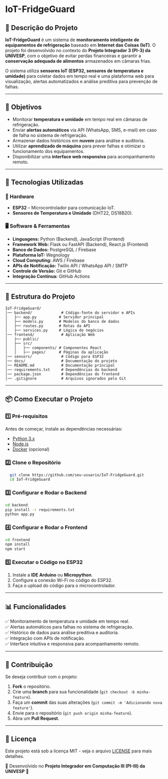 # IoT-FridgeGuard

## 📌 Descrição do Projeto
**IoT-FridgeGuard** é um sistema de **monitoramento inteligente de equipamentos de refrigeração** baseado em **Internet das Coisas (IoT)**. O projeto foi desenvolvido no contexto do **Projeto Integrador 3 (PI-3) da UNIVESP**, com o objetivo de evitar perdas financeiras e garantir a **conservação adequada de alimentos** armazenados em câmaras frias. 

O sistema utiliza **sensores IoT (ESP32, sensores de temperatura e umidade)** para coletar dados em tempo real e uma plataforma web para visualização, alertas automatizados e análise preditiva para prevenção de falhas.

---

## 🎯 Objetivos
- Monitorar **temperatura e umidade** em tempo real em câmaras de refrigeração.
- Enviar **alertas automáticos** via API (WhatsApp, SMS, e-mail) em caso de falha no sistema de refrigeração.
- Armazenar dados históricos em **nuvem** para análise e auditoria.
- Utilizar **aprendizado de máquina** para prever falhas e otimizar o funcionamento dos equipamentos.
- Disponibilizar uma **interface web responsiva** para acompanhamento remoto.

---

## 🚀 Tecnologias Utilizadas
### **🔧 Hardware**
- **ESP32** – Microcontrolador para comunicação IoT.
- **Sensores de Temperatura e Umidade** (DHT22, DS18B20).

### **🖥️ Software & Ferramentas**
- **Linguagens:** Python (Backend), JavaScript (Frontend)
- **Framework Web:** Flask ou FastAPI (Backend), React.js (Frontend)
- **Banco de Dados:** PostgreSQL / Firebase
- **Plataforma IoT:** Wegnology
- **Cloud Computing:** AWS / Firebase
- **APIs de Notificação:** Twilio API / WhatsApp API / SMTP
- **Controle de Versão:** Git e GitHub
- **Integração Contínua:** GitHub Actions

---

## 📜 Estrutura do Projeto
```
IoT-FridgeGuard/
│── backend/             # Código-fonte do servidor e APIs
│   ├── app.py          # Servidor principal
│   ├── models.py       # Modelos do banco de dados
│   ├── routes.py       # Rotas da API
│   ├── services.py     # Lógica de negócios
│── frontend/            # Aplicação Web
│   ├── public/
│   ├── src/
│   │   ├── components/ # Componentes React
│   │   ├── pages/      # Páginas da aplicação
│── sensors/             # Código para ESP32
│── docs/                # Documentação do projeto
│── README.md            # Documentação principal
│── requirements.txt     # Dependências do backend
│── package.json         # Dependências do frontend
│── .gitignore           # Arquivos ignorados pelo Git
```

---

## 📦 Como Executar o Projeto
### **1️⃣ Pré-requisitos**
Antes de começar, instale as dependências necessárias:
- [Python 3.x](https://www.python.org/downloads/)
- [Node.js](https://nodejs.org/en/)
- [Docker](https://www.docker.com/) (opcional)

### **2️⃣ Clone o Repositório**
```sh
  git clone https://github.com/seu-usuario/IoT-FridgeGuard.git
  cd IoT-FridgeGuard
```

### **3️⃣ Configurar e Rodar o Backend**
```sh
cd backend
pip install -r requirements.txt
python app.py
```

### **4️⃣ Configurar e Rodar o Frontend**
```sh
cd frontend
npm install
npm start
```

### **5️⃣ Executar o Código no ESP32**
1. Instale a **IDE Arduino** ou **Micropython**.
2. Configure a conexão Wi-Fi no código do ESP32.
3. Faça o upload do código para o microcontrolador.

---

## 📊 Funcionalidades
✅ Monitoramento de temperatura e umidade em tempo real.  
✅ Alertas automáticos para falhas no sistema de refrigeração.  
✅ Histórico de dados para análise preditiva e auditoria.  
✅ Integração com APIs de notificação.  
✅ Interface intuitiva e responsiva para acompanhamento remoto.  

---

## 📢 Contribuição
Se deseja contribuir com o projeto:
1. **Fork** o repositório.
2. Crie uma **branch** para sua funcionalidade (`git checkout -b minha-feature`).
3. Faça um **commit** das suas alterações (`git commit -m 'Adicionando nova feature'`).
4. Envie para o repositório (`git push origin minha-feature`).
5. Abra um **Pull Request**.

---

## 📜 Licença
Este projeto está sob a licença MIT - veja o arquivo [LICENSE](LICENSE) para mais detalhes.

📌 Desenvolvido no **Projeto Integrador em Computação III (PI-III) da UNIVESP** 🚀
